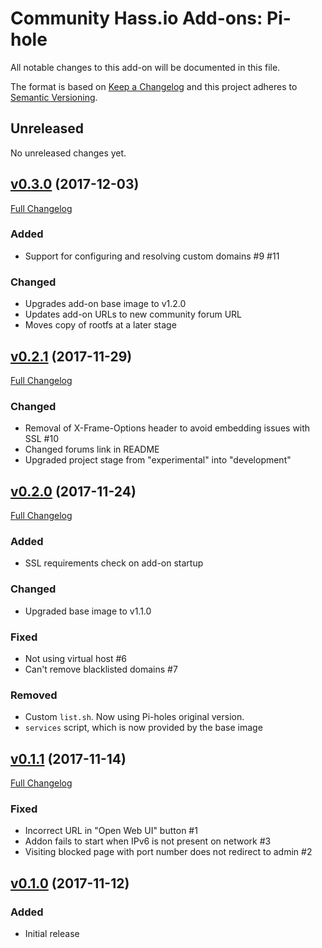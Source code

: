 # Community Hass.io Add-ons: Pi-hole

All notable changes to this add-on will be documented in this file.

The format is based on [Keep a Changelog][keep-a-changelog]
and this project adheres to [Semantic Versioning][semantic-versioning].

## Unreleased

No unreleased changes yet.

## [v0.3.0] (2017-12-03)

[Full Changelog][v0.2.1-v0.3.0]

### Added

- Support for configuring and resolving custom domains #9 #11

### Changed

- Upgrades add-on base image to v1.2.0
- Updates add-on URLs to new community forum URL
- Moves copy of rootfs at a later stage

## [v0.2.1] (2017-11-29)

[Full Changelog][v0.2.0-v0.2.1]

### Changed

- Removal of X-Frame-Options header to avoid embedding issues with SSL #10
- Changed forums link in README
- Upgraded project stage from "experimental" into "development"

## [v0.2.0] (2017-11-24)

[Full Changelog][v0.1.1-v0.2.0]

### Added

- SSL requirements check on add-on startup

### Changed

- Upgraded base image to v1.1.0

### Fixed

- Not using virtual host #6
- Can't remove blacklisted domains #7

### Removed

- Custom `list.sh`. Now using Pi-holes original version.
- `services` script, which is now provided by the base image

## [v0.1.1] (2017-11-14)

[Full Changelog][v0.1.0-v0.1.1]

### Fixed

- Incorrect URL in "Open Web UI" button #1
- Addon fails to start when IPv6 is not present on network #3
- Visiting blocked page with port number does not redirect to admin #2

## [v0.1.0] (2017-11-12)

### Added

- Initial release

[keep-a-changelog]: http://keepachangelog.com/en/1.0.0/
[semantic-versioning]: http://semver.org/spec/v2.0.0.html
[v0.1.0-v0.1.1]: https://github.com/hassio-addons/addon-pi-hole/compare/v0.1.0...v0.1.1
[v0.1.0]: https://github.com/hassio-addons/addon-pi-hole/tree/v0.1.0
[v0.1.1-v0.2.0]: https://github.com/hassio-addons/addon-pi-hole/compare/v0.1.1...v0.2.0
[v0.1.1]: https://github.com/hassio-addons/addon-pi-hole/tree/v0.1.1
[v0.2.0-v0.2.1]: https://github.com/hassio-addons/addon-pi-hole/compare/v0.2.0...v0.2.1
[v0.2.0]: https://github.com/hassio-addons/addon-pi-hole/tree/v0.2.0
[v0.2.1-v0.3.0]: https://github.com/hassio-addons/addon-pi-hole/compare/v0.2.1...v0.3.0
[v0.2.1]: https://github.com/hassio-addons/addon-pi-hole/tree/v0.2.1
[v0.3.0]: https://github.com/hassio-addons/addon-pi-hole/tree/v0.3.0
